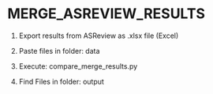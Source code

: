 ﻿# MERGE_ASREVIEW_RESULTS

1. Export results from ASReview as .xlsx file (Excel)

2. Paste files in folder: data

3. Execute: compare_merge_results.py

4. Find Files in folder: output
